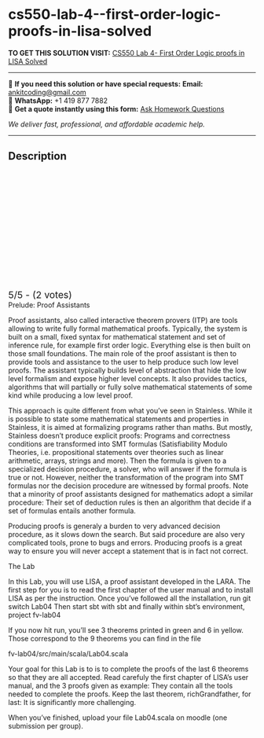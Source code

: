# cs550-lab-4--first-order-logic-proofs-in-lisa-solved
**TO GET THIS SOLUTION VISIT:** [CS550 Lab 4- First Order Logic proofs in LISA Solved](https://www.ankitcodinghub.com/product/cs550-lab-4-first-order-logic-proofs-in-lisa-solved/)


---

📩 **If you need this solution or have special requests:** **Email:** ankitcoding@gmail.com  
📱 **WhatsApp:** +1 419 877 7882  
📄 **Get a quote instantly using this form:** [Ask Homework Questions](https://www.ankitcodinghub.com/services/ask-homework-questions/)

*We deliver fast, professional, and affordable academic help.*

---

<h2>Description</h2>



<div class="kk-star-ratings kksr-auto kksr-align-center kksr-valign-top" data-payload="{&quot;align&quot;:&quot;center&quot;,&quot;id&quot;:&quot;118171&quot;,&quot;slug&quot;:&quot;default&quot;,&quot;valign&quot;:&quot;top&quot;,&quot;ignore&quot;:&quot;&quot;,&quot;reference&quot;:&quot;auto&quot;,&quot;class&quot;:&quot;&quot;,&quot;count&quot;:&quot;2&quot;,&quot;legendonly&quot;:&quot;&quot;,&quot;readonly&quot;:&quot;&quot;,&quot;score&quot;:&quot;5&quot;,&quot;starsonly&quot;:&quot;&quot;,&quot;best&quot;:&quot;5&quot;,&quot;gap&quot;:&quot;4&quot;,&quot;greet&quot;:&quot;Rate this product&quot;,&quot;legend&quot;:&quot;5\/5 - (2 votes)&quot;,&quot;size&quot;:&quot;24&quot;,&quot;title&quot;:&quot;CS550 Lab 4- First Order Logic proofs in LISA Solved&quot;,&quot;width&quot;:&quot;138&quot;,&quot;_legend&quot;:&quot;{score}\/{best} - ({count} {votes})&quot;,&quot;font_factor&quot;:&quot;1.25&quot;}">

<div class="kksr-stars">

<div class="kksr-stars-inactive">
            <div class="kksr-star" data-star="1" style="padding-right: 4px">


<div class="kksr-icon" style="width: 24px; height: 24px;"></div>
        </div>
            <div class="kksr-star" data-star="2" style="padding-right: 4px">


<div class="kksr-icon" style="width: 24px; height: 24px;"></div>
        </div>
            <div class="kksr-star" data-star="3" style="padding-right: 4px">


<div class="kksr-icon" style="width: 24px; height: 24px;"></div>
        </div>
            <div class="kksr-star" data-star="4" style="padding-right: 4px">


<div class="kksr-icon" style="width: 24px; height: 24px;"></div>
        </div>
            <div class="kksr-star" data-star="5" style="padding-right: 4px">


<div class="kksr-icon" style="width: 24px; height: 24px;"></div>
        </div>
    </div>

<div class="kksr-stars-active" style="width: 138px;">
            <div class="kksr-star" style="padding-right: 4px">


<div class="kksr-icon" style="width: 24px; height: 24px;"></div>
        </div>
            <div class="kksr-star" style="padding-right: 4px">


<div class="kksr-icon" style="width: 24px; height: 24px;"></div>
        </div>
            <div class="kksr-star" style="padding-right: 4px">


<div class="kksr-icon" style="width: 24px; height: 24px;"></div>
        </div>
            <div class="kksr-star" style="padding-right: 4px">


<div class="kksr-icon" style="width: 24px; height: 24px;"></div>
        </div>
            <div class="kksr-star" style="padding-right: 4px">


<div class="kksr-icon" style="width: 24px; height: 24px;"></div>
        </div>
    </div>
</div>


<div class="kksr-legend" style="font-size: 19.2px;">
            5/5 - (2 votes)    </div>
    </div>
Prelude: Proof Assistants

Proof assistants, also called interactive theorem provers (ITP) are tools allowing to write fully formal mathematical proofs. Typically, the system is built on a small, fixed syntax for mathematical statement and set of inference rule, for example first order logic. Everything else is then built on those small foundations. The main role of the proof assistant is then to provide tools and assistance to the user to help produce such low level proofs. The assistant typically builds level of abstraction that hide the low level formalism and expose higher level concepts. It also provides tactics, algorithms that will partially or fully solve mathematical statements of some kind while producing a low level proof.

This approach is quite different from what you’ve seen in Stainless. While it is possible to state some mathematical statements and properties in Stainless, it is aimed at formalizing programs rather than maths. But mostly, Stainless doesn’t produce explicit proofs: Programs and correctness conditions are transformed into SMT formulas (Satisfiability Modulo Theories, i.e. propositional statements over theories such as linear arithmetic, arrays, strings and more). Then the formula is given to a specialized decision procedure, a solver, who will answer if the formula is true or not. However, neither the transformation of the program into SMT formulas nor the decision procedure are witnessed by formal proofs. Note that a minority of proof assistants designed for mathematics adopt a similar procedure: Their set of deduction rules is then an algorithm that decide if a set of formulas entails another formula.

Producing proofs is generaly a burden to very advanced decision procedure, as it slows down the search. But said procedure are also very complicated tools, prone to bugs and errors. Producing proofs is a great way to ensure you will never accept a statement that is in fact not correct.

The Lab

In this Lab, you will use LISA, a proof assistant developed in the LARA. The first step for you is to read the first chapter of the user manual and to install LISA as per the instruction. Once you’ve followed all the installation, run git switch Lab04 Then start sbt with sbt and finally within sbt’s environment, project fv-lab04

If you now hit run, you’ll see 3 theorems printed in green and 6 in yellow. Those correspond to the 9 theorems you can find in the file

fv-lab04/src/main/scala/Lab04.scala

Your goal for this Lab is to is to complete the proofs of the last 6 theorems so that they are all accepted. Read carefuly the first chapter of LISA’s user manual, and the 3 proofs given as example: They contain all the tools needed to complete the proofs. Keep the last theorem, richGrandfather, for last: It is significantly more challenging.

When you’ve finished, upload your file Lab04.scala on moodle (one submission per group).
